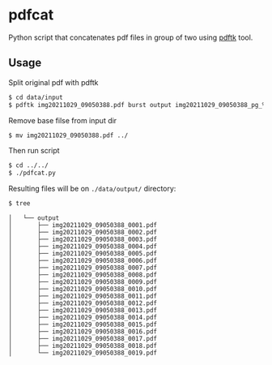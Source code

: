 pdfcat
======

Python script that concatenates pdf files in group of two using [pdftk](https://gitlab.com/pdftk-java/pdftk) tool.

## Usage

Split original pdf with pdftk

```bash
$ cd data/input
$ pdftk img20211029_09050388.pdf burst output img20211029_09050388_pg_%04d.pdf
```

Remove base filse from input dir
```bash
$ mv img20211029_09050388.pdf ../
```

Then run script
```bash
$ cd ../../
$ ./pdfcat.py
```

Resulting files will be on `./data/output/` directory:

```bash
$ tree
```

```
│   └── output
│       ├── img20211029_09050388_0001.pdf
│       ├── img20211029_09050388_0002.pdf
│       ├── img20211029_09050388_0003.pdf
│       ├── img20211029_09050388_0004.pdf
│       ├── img20211029_09050388_0005.pdf
│       ├── img20211029_09050388_0006.pdf
│       ├── img20211029_09050388_0007.pdf
│       ├── img20211029_09050388_0008.pdf
│       ├── img20211029_09050388_0009.pdf
│       ├── img20211029_09050388_0010.pdf
│       ├── img20211029_09050388_0011.pdf
│       ├── img20211029_09050388_0012.pdf
│       ├── img20211029_09050388_0013.pdf
│       ├── img20211029_09050388_0014.pdf
│       ├── img20211029_09050388_0015.pdf
│       ├── img20211029_09050388_0016.pdf
│       ├── img20211029_09050388_0017.pdf
│       ├── img20211029_09050388_0018.pdf
│       └── img20211029_09050388_0019.pdf
```